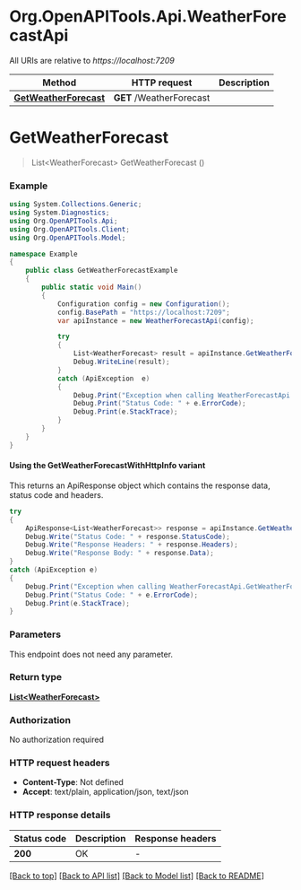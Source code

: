 # Org.OpenAPITools.Api.WeatherForecastApi

All URIs are relative to *https://localhost:7209*

| Method | HTTP request | Description |
|--------|--------------|-------------|
| [**GetWeatherForecast**](WeatherForecastApi.md#getweatherforecast) | **GET** /WeatherForecast |  |

<a id="getweatherforecast"></a>
# **GetWeatherForecast**
> List&lt;WeatherForecast&gt; GetWeatherForecast ()



### Example
```csharp
using System.Collections.Generic;
using System.Diagnostics;
using Org.OpenAPITools.Api;
using Org.OpenAPITools.Client;
using Org.OpenAPITools.Model;

namespace Example
{
    public class GetWeatherForecastExample
    {
        public static void Main()
        {
            Configuration config = new Configuration();
            config.BasePath = "https://localhost:7209";
            var apiInstance = new WeatherForecastApi(config);

            try
            {
                List<WeatherForecast> result = apiInstance.GetWeatherForecast();
                Debug.WriteLine(result);
            }
            catch (ApiException  e)
            {
                Debug.Print("Exception when calling WeatherForecastApi.GetWeatherForecast: " + e.Message);
                Debug.Print("Status Code: " + e.ErrorCode);
                Debug.Print(e.StackTrace);
            }
        }
    }
}
```

#### Using the GetWeatherForecastWithHttpInfo variant
This returns an ApiResponse object which contains the response data, status code and headers.

```csharp
try
{
    ApiResponse<List<WeatherForecast>> response = apiInstance.GetWeatherForecastWithHttpInfo();
    Debug.Write("Status Code: " + response.StatusCode);
    Debug.Write("Response Headers: " + response.Headers);
    Debug.Write("Response Body: " + response.Data);
}
catch (ApiException e)
{
    Debug.Print("Exception when calling WeatherForecastApi.GetWeatherForecastWithHttpInfo: " + e.Message);
    Debug.Print("Status Code: " + e.ErrorCode);
    Debug.Print(e.StackTrace);
}
```

### Parameters
This endpoint does not need any parameter.
### Return type

[**List&lt;WeatherForecast&gt;**](WeatherForecast.md)

### Authorization

No authorization required

### HTTP request headers

 - **Content-Type**: Not defined
 - **Accept**: text/plain, application/json, text/json


### HTTP response details
| Status code | Description | Response headers |
|-------------|-------------|------------------|
| **200** | OK |  -  |

[[Back to top]](#) [[Back to API list]](../README.md#documentation-for-api-endpoints) [[Back to Model list]](../README.md#documentation-for-models) [[Back to README]](../README.md)

